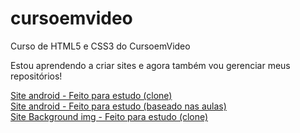 # cursoemvideo
 Curso de HTML5 e CSS3 do CursoemVideo

Estou aprendendo a criar sites e agora também vou gerenciar meus repositórios!

<a href="https://flavis96.github.io/cursoemvideo/segundo-modulo/site-android-v1/android.html">Site android - Feito para estudo (clone)</a>
<br>
<a href="https://flavis96.github.io/cursoemvideo/segundo-modulo/site-android-v2/android.html">Site android - Feito para estudo (baseado nas aulas)</a>
<br>
<a href="https://flavis96.github.io/cursoemvideo/segundo-modulo/site-background-imgs/index.html">Site Background img - Feito para estudo (clone)</a>